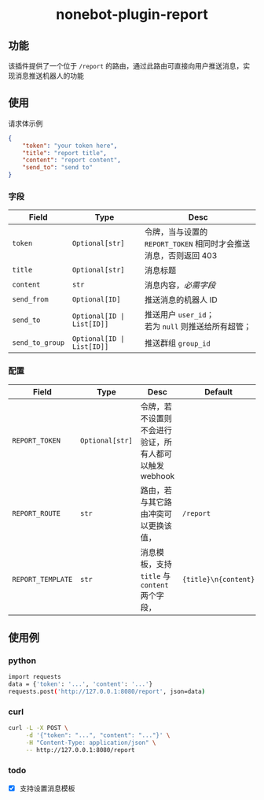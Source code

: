 <div align="center">

# nonebot-plugin-report

</div>

## 功能

该插件提供了一个位于 `/report` 的路由，通过此路由可直接向用户推送消息，实现消息推送机器人的功能

## 使用

请求体示例
```json
{
    "token": "your token here",
    "title": "report title",
    "content": "report content",
    "send_to": "send to"
}
```

### 字段

Field | Type | Desc
-- | -- | --
`token` | `Optional[str]` | 令牌，当与设置的 `REPORT_TOKEN` 相同时才会推送消息，否则返回 403
`title` | `Optional[str]` | 消息标题
`content` | `str` | 消息内容，*必需字段*
`send_from` | `Optional[ID]` | 推送消息的机器人 ID
`send_to` | `Optional[ID \| List[ID]]` | 推送用户 `user_id`；<br/>若为 `null` 则推送给所有超管；
`send_to_group` | `Optional[ID \| List[ID]]` | 推送群组 `group_id`

### 配置

Field | Type | Desc | Default
-- | -- | -- | --
`REPORT_TOKEN` | `Optional[str]` | 令牌，若不设置则不会进行验证，所有人都可以触发 webhook |
`REPORT_ROUTE` | `str` | 路由，若与其它路由冲突可以更换该值，| `/report`
`REPORT_TEMPLATE` | `str` | 消息模板，支持 `title` 与 `content` 两个字段，| `{title}\n{content}`

## 使用例

### python

```bash
import requests
data = {'token': '...', 'content': '...'}
requests.post('http://127.0.0.1:8080/report', json=data)
```

### curl

```bash
curl -L -X POST \
     -d '{"token": "...", "content": "..."}' \
     -H "Content-Type: application/json" \
     -- http://127.0.0.1:8080/report
```

### todo

- [x] 支持设置消息模板
